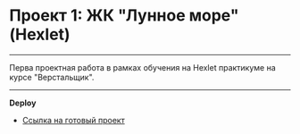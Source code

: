 # Проект 1: ЖК "Лунное море" (Hexlet)

___
Перва проектная работа в рамках обучения на Hexlet практикуме на курсе "Верстальщик".

 ___


**Deploy**

* [Ссылка на готовый проект]()
